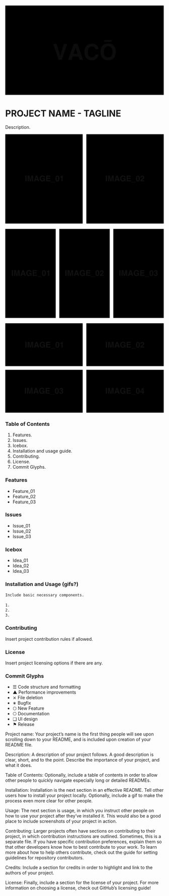 ![Project Banner](/assets/readme_visuals/example-banner.png)

# PROJECT NAME - TAGLINE
Description.

![GALLERY QUAD](/assets/readme_visuals/example-dual-gallery.png)

![GALLERY QUAD](/assets/readme_visuals/example-triple-gallery.png)

![GALLERY QUAD](/assets/readme_visuals/example-quad-gallery.png)

### Table of Contents
1. Features.
2. Issues.
3. Icebox.
4. Installation and usage guide.
5. Contributing.
6. License.
7. Commit Glyphs.

### Features
+ Feature_01
+ Feature_02
+ Feature_03

### Issues
+ Issue_01
+ Issue_02
+ Issue_03

### Icebox
+ Idea_01
+ Idea_02
+ Idea_03

### Installation and Usage (gifs?)
```
Include basic necessary components. 

1. 
2. 
3. 

```

### Contributing
Insert project contribution rules if allowed.

### License
Insert project licensing options if there are any.

### Commit Glyphs

+ ☰ Code structure and formatting
+ ▲ Performance improvements
+ ⨯ File deletion
+ ∗ Bugfix
+ ⬡ New Feature
+ ⎔ Documentation
+ ❑ UI design
+ ⚑ Release


Project name: Your project’s name is the first thing people will see upon scrolling down to your README, and is included upon creation of your README file.

Description: A description of your project follows. A good description is clear, short, and to the point. Describe the importance of your project, and what it does.

Table of Contents: Optionally, include a table of contents in order to allow other people to quickly navigate especially long or detailed READMEs.

Installation: Installation is the next section in an effective README. Tell other users how to install your project locally. Optionally, include a gif to make the process even more clear for other people.

Usage: The next section is usage, in which you instruct other people on how to use your project after they’ve installed it. This would also be a good place to include screenshots of your project in action.

Contributing: Larger projects often have sections on contributing to their project, in which contribution instructions are outlined. Sometimes, this is a separate file. If you have specific contribution preferences, explain them so that other developers know how to best contribute to your work. To learn more about how to help others contribute, check out the guide for setting guidelines for repository contributors.

Credits: Include a section for credits in order to highlight and link to the authors of your project.

License: Finally, include a section for the license of your project. For more information on choosing a license, check out GitHub’s licensing guide!
